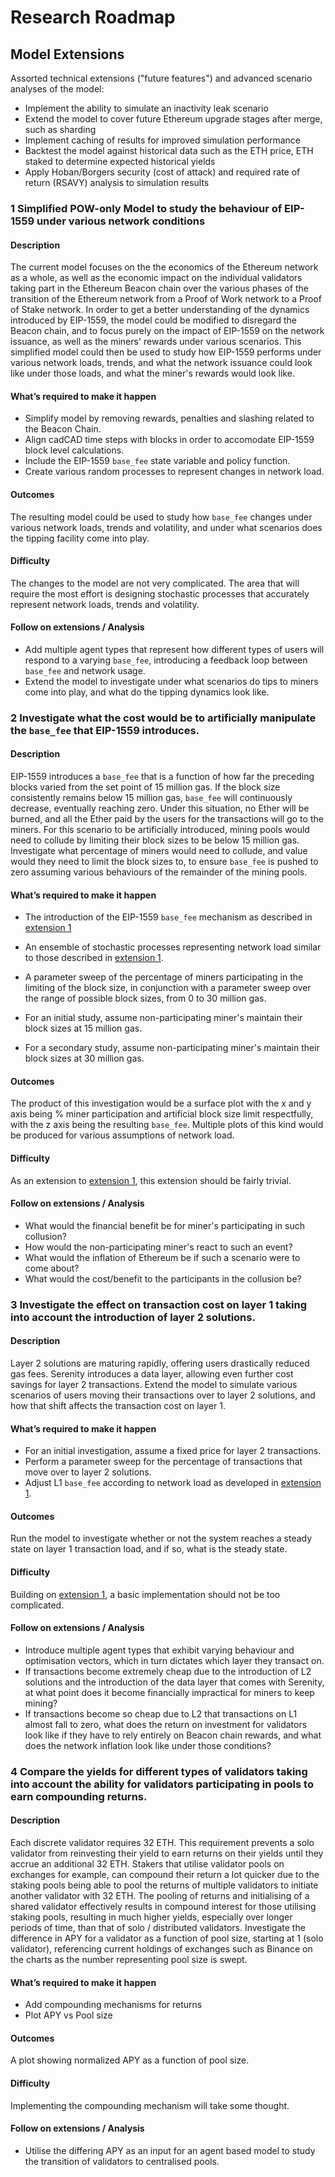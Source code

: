 # Research Roadmap

## Model Extensions

Assorted technical extensions ("future features") and advanced scenario analyses of the model:

* Implement the ability to simulate an inactivity leak scenario
* Extend the model to cover future Ethereum upgrade stages after merge, such as sharding
* Implement caching of results for improved simulation performance
* Backtest the model against historical data such as the ETH price, ETH staked to determine expected historical yields
* Apply Hoban/Borgers security (cost of attack) and required rate of return (RSAVY) analysis to simulation results

### 1 Simplified POW-only Model to study the behaviour of EIP-1559 under various network conditions

#### Description

The current model focuses on the the economics of the Ethereum network as a whole, as well as the economic impact on the individual validators taking part in the Ethereum Beacon chain over the various phases of the transition of the Ethereum network from a Proof of Work network to a Proof of Stake network.
In order to get a better understanding of the dynamics introduced by EIP-1559, the model could be modified to disregard the Beacon chain, and to focus purely on the impact of EIP-1559 on the network issuance, as well as the miners' rewards under various scenarios. 
This simplified model could then be used to study how EIP-1559 performs under various network loads, trends, and what the network issuance could look like under those loads, and what the miner's rewards would look like.


#### What’s required to make it happen

* Simplify model by removing rewards, penalties and slashing related to the Beacon Chain.
* Align cadCAD time steps with blocks in order to accomodate EIP-1559 block level calculations.
* Include the EIP-1559 `base_fee` state variable and policy function.
* Create various random processes to represent changes in network load.

#### Outcomes

The resulting model could be used to study how `base_fee` changes under various network loads, trends and volatility, and under what scenarios does the tipping facility come into play.

#### Difficulty

The changes to the model are not very complicated. The area that will require the most effort is designing stochastic processes that accurately represent network loads, trends and volatility.

#### Follow on extensions / Analysis

* Add multiple agent types that represent how different types of users will respond to a varying `base_fee`, introducing a feedback loop between `base_fee` and network usage.
* Extend the model to investigate under what scenarios do tips to miners come into play, and what do the tipping dynamics look like.

### 2 Investigate what the cost would be to artificially manipulate the `base_fee` that EIP-1559 introduces.

#### Description

EIP-1559 introduces a `base_fee` that is a function of how far the preceding blocks varied from the set point of 15 million gas. If the block size consistently remains below 15 million gas, `base_fee` will continuously decrease, eventually reaching zero. Under this situation, no Ether will be burned, and all the Ether paid by the users for the transactions will go to the miners.
For this scenario to be artificially introduced, mining pools would need to collude by limiting their block sizes to be below 15 million gas. 
Investigate what percentage of miners would need to collude, and value would they need to limit the block sizes to, to ensure `base_fee` is pushed to zero assuming various behaviours of the remainder of the mining pools.

#### What’s required to make it happen

* The introduction of the EIP-1559 `base_fee` mechanism as described in [extension 1](#1-Simplified-POW-only-Model-to-study-the-behaviour-of-EIP-1559)
* An ensemble of stochastic processes representing network load similar to those described in [extension 1](#1-Simplified-POW-only-Model-to-study-the-behaviour-of-EIP-1559).

* A parameter sweep of the percentage of miners participating in the limiting of the block size, in conjunction with a parameter sweep over the range of possible block sizes, from 0 to 30 million gas.
* For an initial study, assume non-participating miner's maintain their block sizes at 15 million gas.
* For a secondary study, assume non-participating miner's maintain their block sizes at 30 million gas.

#### Outcomes

The product of this investigation would be a surface plot with the x and y axis being % miner participation and artificial block size limit respectfully, with the z axis being the resulting `base_fee`. Multiple plots of this kind would be produced for various assumptions of network load.

#### Difficulty

As an extension to [extension 1](#1-Simplified-POW-only-Model-to-study-the-behaviour-of-EIP-1559), this extension should be fairly trivial.

#### Follow on extensions / Analysis

* What would the financial benefit be for miner's participating in such collusion?
* How would the non-participating miner's react to such an event?
* What would the inflation of Ethereum be if such a scenario were to come about?
* What would the cost/benefit to the participants in the collusion be?


### 3 Investigate the effect on transaction cost on layer 1 taking into account the introduction of layer 2 solutions.

#### Description

Layer 2 solutions are maturing rapidly, offering users drastically reduced gas fees. Serenity introduces a data layer, allowing even further cost savings for layer 2 transactions. Extend the model to simulate various scenarios of users moving their transactions over to layer 2 solutions, and how that shift affects the transaction cost on layer 1.

#### What’s required to make it happen

* For an initial investigation, assume a fixed price for layer 2 transactions.
* Perform a parameter sweep for the percentage of transactions that move over to layer 2 solutions.
* Adjust L1 `base_fee` according to network load as developed in [extension 1](#1-Simplified-POW-only-Model-to-study-the-behaviour-of-EIP-1559).


#### Outcomes

Run the model to investigate whether or not the system reaches a steady state on layer 1 transaction load, and if so, what is the steady state.

#### Difficulty

Building on [extension 1](#1-Simplified-POW-only-Model-to-study-the-behaviour-of-EIP-1559), a basic implementation should not be too complicated.

#### Follow on extensions / Analysis

* Introduce multiple agent types that exhibit varying behaviour and optimisation vectors, which in turn dictates which layer they transact on.
* If transactions become extremely cheap due to the introduction of L2 solutions and the introduction of the data layer that comes with Serenity, at what point does it become financially impractical for miners to keep mining?
* If transactions become so cheap due to L2 that transactions on L1 almost fall to zero, what does the return on investment for validators look like if they have to rely entirely on Beacon chain rewards, and what does the network inflation look like under those conditions?

### 4 Compare the yields for different types of validators taking into account the ability for validators participating in pools to earn compounding returns.

#### Description

Each discrete validator requires 32 ETH. This requirement prevents a solo validator from reinvesting their yield to earn returns on their yields until they accrue an additional 32 ETH. Stakers that utilise validator pools on exchanges for example, can compound their return a lot quicker due to the staking pools being able to pool the returns of multiple validators to initiate another validator with 32 ETH. The pooling of returns and initialising of a shared validator effectively results in compound interest for those utilising staking pools, resulting in much higher yields, especially over longer periods of time, than that of solo / distributed validators.
Investigate the difference in APY for a validator as a function of pool size, starting at 1 (solo validator), referencing current holdings of exchanges such as Binance on the charts as the number representing pool size is swept.

#### What’s required to make it happen

* Add compounding mechanisms for returns
* Plot APY vs Pool size

#### Outcomes

A plot showing normalized APY as a function of pool size.

#### Difficulty

Implementing the compounding mechanism will take some thought.

#### Follow on extensions / Analysis

* Utilise the differing APY as an input for an agent based model to study the transition of validators to centralised pools.


